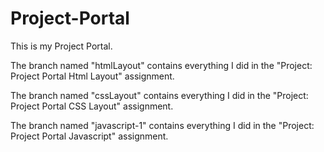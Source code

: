 # Project-Portal

This is my Project Portal.

The branch named "htmlLayout" contains everything I did in the "Project: Project Portal Html Layout" assignment.

The branch named "cssLayout" contains everything I did in the "Project: Project Portal CSS Layout" assignment.

The branch named "javascript-1" contains everything I did in the "Project: Project Portal Javascript" assignment.
